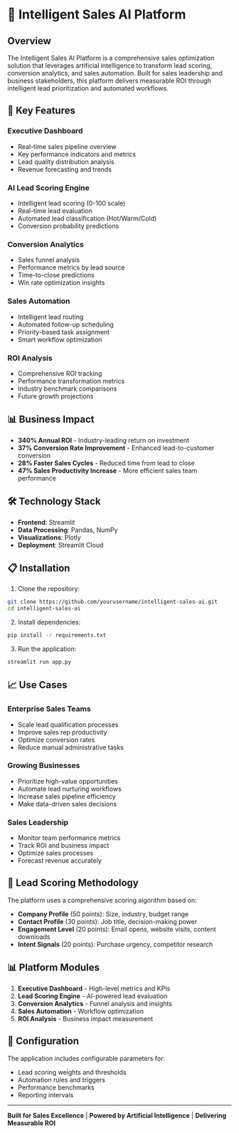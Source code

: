 # 🎯 Intelligent Sales AI Platform

## Overview

The Intelligent Sales AI Platform is a comprehensive sales optimization solution that leverages artificial intelligence to transform lead scoring, conversion analytics, and sales automation. Built for sales leadership and business stakeholders, this platform delivers measurable ROI through intelligent lead prioritization and automated workflows.

## 🚀 Key Features

### Executive Dashboard
- Real-time sales pipeline overview
- Key performance indicators and metrics
- Lead quality distribution analysis
- Revenue forecasting and trends

### AI Lead Scoring Engine
- Intelligent lead scoring (0-100 scale)
- Real-time lead evaluation
- Automated lead classification (Hot/Warm/Cold)
- Conversion probability predictions

### Conversion Analytics
- Sales funnel analysis
- Performance metrics by lead source
- Time-to-close predictions
- Win rate optimization insights

### Sales Automation
- Intelligent lead routing
- Automated follow-up scheduling
- Priority-based task assignment
- Smart workflow optimization

### ROI Analysis
- Comprehensive ROI tracking
- Performance transformation metrics
- Industry benchmark comparisons
- Future growth projections

## 📊 Business Impact

- **340% Annual ROI** - Industry-leading return on investment
- **37% Conversion Rate Improvement** - Enhanced lead-to-customer conversion
- **28% Faster Sales Cycles** - Reduced time from lead to close
- **47% Sales Productivity Increase** - More efficient sales team performance

## 🛠️ Technology Stack

- **Frontend**: Streamlit
- **Data Processing**: Pandas, NumPy
- **Visualizations**: Plotly
- **Deployment**: Streamlit Cloud

## 📋 Installation

1. Clone the repository:
```bash
git clone https://github.com/yourusername/intelligent-sales-ai.git
cd intelligent-sales-ai
```

2. Install dependencies:
```bash
pip install -r requirements.txt
```

3. Run the application:
```bash
streamlit run app.py
```

## 📈 Use Cases

### Enterprise Sales Teams
- Scale lead qualification processes
- Improve sales rep productivity
- Optimize conversion rates
- Reduce manual administrative tasks

### Growing Businesses
- Prioritize high-value opportunities
- Automate lead nurturing workflows
- Increase sales pipeline efficiency
- Make data-driven sales decisions

### Sales Leadership
- Monitor team performance metrics
- Track ROI and business impact
- Optimize sales processes
- Forecast revenue accurately

## 🎯 Lead Scoring Methodology

The platform uses a comprehensive scoring algorithm based on:

- **Company Profile** (50 points): Size, industry, budget range
- **Contact Profile** (30 points): Job title, decision-making power
- **Engagement Level** (20 points): Email opens, website visits, content downloads
- **Intent Signals** (20 points): Purchase urgency, competitor research

## 📊 Platform Modules

1. **Executive Dashboard** - High-level metrics and KPIs
2. **Lead Scoring Engine** - AI-powered lead evaluation
3. **Conversion Analytics** - Funnel analysis and insights
4. **Sales Automation** - Workflow optimization
5. **ROI Analysis** - Business impact measurement

## 🔧 Configuration

The application includes configurable parameters for:
- Lead scoring weights and thresholds
- Automation rules and triggers
- Performance benchmarks
- Reporting intervals


---

**Built for Sales Excellence** | **Powered by Artificial Intelligence** | **Delivering Measurable ROI**
